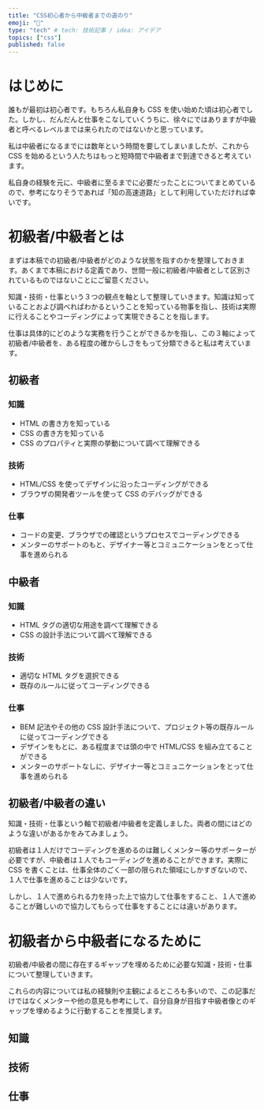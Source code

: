 ```yaml
---
title: "CSS初心者から中級者までの道のり"
emoji: "🐥"
type: "tech" # tech: 技術記事 / idea: アイデア
topics: ["css"]
published: false
---
```


# はじめに
誰もが最初は初心者です。もちろん私自身も CSS を使い始めた頃は初心者でした。しかし、だんだんと仕事をこなしていくうちに、徐々にではありますが中級者と呼べるレベルまでは来られたのではないかと思っています。

私は中級者になるまでには数年という時間を要してしまいましたが、これから CSS を始めるという人たちはもっと短時間で中級者まで到達できると考えています。

私自身の経験を元に、中級者に至るまでに必要だったことについてまとめているので、参考になりそうであれば「知の高速道路」として利用していただければ幸いです。

# 初級者/中級者とは

まずは本稿での初級者/中級者がどのような状態を指すのかを整理しておきます。あくまで本稿における定義であり、世間一般に初級者/中級者として区別されているものではないことにご留意ください。

知識・技術・仕事という３つの観点を軸として整理していきます。知識は知っていることおよび調べればわかるということを知っている物事を指し、技術は実際に行えることやコーディングによって実現できることを指します。

仕事は具体的にどのような実務を行うことができるかを指し、この３軸によって初級者/中級者を、ある程度の確からしさをもって分類できると私は考えています。

## 初級者

### 知識
- HTML の書き方を知っている
- CSS の書き方を知っている
- CSS のプロパティと実際の挙動について調べて理解できる

### 技術
- HTML/CSS を使ってデザインに沿ったコーディングができる
- ブラウザの開発者ツールを使って CSS のデバッグができる

### 仕事
- コードの変更、ブラウザでの確認というプロセスでコーディングできる
- メンターのサポートのもと、デザイナー等とコミュニケーションをとって仕事を進められる

## 中級者

### 知識
- HTML  タグの適切な用途を調べて理解できる
- CSS の設計手法について調べて理解できる

### 技術
- 適切な HTML タグを選択できる
- 既存のルールに従ってコーディングできる

### 仕事
- BEM 記法やその他の CSS 設計手法について、プロジェクト等の既存ルールに従ってコーディングできる
- デザインをもとに、ある程度までは頭の中で HTML/CSS を組み立てることができる
- メンターのサポートなしに、デザイナー等とコミュニケーションをとって仕事を進められる

## 初級者/中級者の違い
知識・技術・仕事という軸で初級者/中級者を定義しました。両者の間にはどのような違いがあるかをみてみましょう。

初級者は１人だけでコーディングを進めるのは難しくメンター等のサポーターが必要ですが、中級者は１人でもコーディングを進めることができます。実際に CSS を書くことは、仕事全体のごく一部の限られた領域にしかすぎないので、１人で仕事を進めることは少ないです。

しかし、１人で進められる力を持った上で協力して仕事をすること、１人で進めることが難しいので協力してもらって仕事をすることには違いがあります。

# 初級者から中級者になるために
初級者/中級者の間に存在するギャップを埋めるために必要な知識・技術・仕事について整理していきます。

これらの内容については私の経験則や主観によるところも多いので、この記事だけではなくメンターや他の意見も参考にして、自分自身が目指す中級者像とのギャップを埋めるように行動することを推奨します。

## 知識

## 技術

## 仕事
